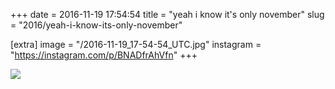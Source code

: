 +++
date = 2016-11-19 17:54:54
title = "yeah i know it's only november"
slug = "2016/yeah-i-know-its-only-november"

[extra]
image = "/2016-11-19_17-54-54_UTC.jpg"
instagram = "https://instagram.com/p/BNADfrAhVfn"
+++

<img src="/2016-11-19_17-54-54_UTC.jpg" />
